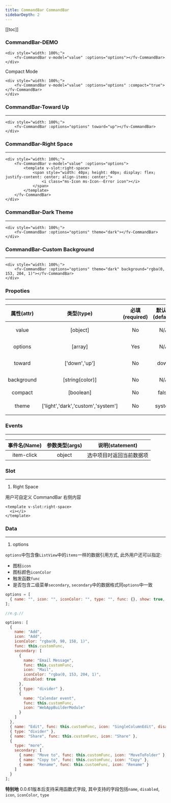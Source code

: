 ```yaml
---
title: CommandBar CommandBar
sidebarDepth: 2
---
```


[[toc]]

### CommandBar-DEMO

<script>
export default {
    data () {
        return {
            value: {},
            options: [
                { name: "Add", icon: "Add", iconColor: "rgba(0, 90, 158, 1)", func: this.customFunc, secondary: [
                    { name: "Email Message", func: this.customFunc, icon: "Mail", iconColor: "rgba(0, 153, 204, 1)", disabled: true },
                    { type: "divider" },
                    { name: "Calendar event", func: this.customFunc, icon: "WebAppBuilderModule" }
                ]},
                { name: "Edit", func: this.customFunc, icon: "Edit", disabled: true },
                { type: "divider" },
                { name: "Share", func: this.customFunc, icon: "Share" },
                { type: "more", secondary: [
                    { name: "Move to", func: this.customFunc, icon: "MoveToFolder"},
                    { name: "Copy to", func: this.customFunc, icon: "Copy"},
                    { name: "Rename", func: this.customFunc, icon: "Rename"}
                ]}
            ]
        }
    },
    methods: {
        customFunc () {
            console.log(1);
        }
    }
}
</script>

<ClientOnly>
<div style="width: 100%;">
    <fv-CommandBar v-model="value" :options="options" style="z-index: 2;"></fv-CommandBar>
</div>

```vue
<div style="width: 100%;">
    <fv-CommandBar v-model="value" :options="options"></fv-CommandBar>
</div>
```

Compact Mode
<div style="width: 100%;">
    <fv-CommandBar v-model="value" :options="options" :compact="true" style="z-index: 2;"></fv-CommandBar>
</div>

```vue
<div style="width: 100%;">
    <fv-CommandBar v-model="value" :options="options" :compact="true"></fv-CommandBar>
</div>
```


### CommandBar-Toward Up

---

<div style="width: 100%;">
    <fv-CommandBar :options="options" toward="up" style="z-index: 2;"></fv-CommandBar>
</div>

```vue
<div style="width: 100%;">
    <fv-CommandBar :options="options" toward="up"></fv-CommandBar>
</div>
```

### CommandBar-Right Space

---

<div style="width: 100%;">
    <fv-CommandBar v-model="value" :options="options" style="z-index: 2;">
        <template v-slot:right-space>
            <span style="width: 40px; height: 40px; display: flex; justify-content: center; align-items: center;">
                <i class="ms-Icon ms-Icon--Error icon"></i>
            </span>
        </template>
    </fv-CommandBar>
</div>

```vue
<div style="width: 100%;">
    <fv-CommandBar v-model="value" :options="options">
        <template v-slot:right-space>
            <span style="width: 40px; height: 40px; display: flex; justify-content: center; align-items: center;">
                <i class="ms-Icon ms-Icon--Error icon"></i>
            </span>
        </template>
    </fv-CommandBar>
</div>
```

### CommandBar-Dark Theme

---

<div style="width: 100%;">
    <fv-CommandBar :options="options" theme="dark" style="z-index: 2;"></fv-CommandBar>
</div>

```vue
<div style="width: 100%;">
    <fv-CommandBar :options="options" theme="dark"></fv-CommandBar>
</div>
```

### CommandBar-Custom Background

---

<div style="width: 100%;">
    <fv-CommandBar :options="options" theme="dark" background="rgba(0, 153, 204, 1)" style="z-index: 2;"></fv-CommandBar>
</div>

```vue
<div style="width: 100%;">
    <fv-CommandBar :options="options" theme="dark" background="rgba(0, 153, 204, 1)"></fv-CommandBar>
</div>
```

</ClientOnly>

### Propoties

---

| 属性(attr) |             类型(type)             | 必填(required) | 默认值(default) |    说明(statement)     |
|:----------:|:----------------------------------:|:--------------:|:---------------:|:----------------------:|
|   value    |              [object]              |       No       |       N/A       |   绑定当前选中的对象   |
|  options   |              [array]               |      Yes       |       N/A       |   CommandBar 数据源    |
|   toward   |           ['down','up']            |       No       |      down       |     下拉菜单的朝向     |
| background |          [string(color)]           |       No       |       N/A       |    CommandBar 背景     |
|  compact   |             [boolean]              |       No       |      false      |        紧凑样式        |
|   theme    | ['light','dark','custom','system'] |       No       |     system      | 主题样式, 默认跟随系统 |

### Events

---

| 事件名(Name) | 参数类型(args) |     说明(statement)      |
|:------------:|:--------------:|:------------------------:|
|  item-click  |     object     | 选中项目时返回当前数据项 |

### Slot

---

1. Right Space

用户可自定义 CommandBar 右侧内容

```vue
<template v-slot:right-space>
  <i></i>
</template>
```

### Data

---

1. options

`options`中包含像`ListView`中的`items`一样的数据引用方式, 此外用户还可以指定:

- 图标`icon`
- 图标颜色`iconColor`
- 触发函数`func`
- 是否包含二级菜单`secondary`, `secondary`中的数据格式同`options`中一致

```javascript
options = [
  { name: "", icon: "", iconColor: "", type: "", func: {}, show: true, secondary: [], disabled: false }
];

//e.g.//

options: [
  {
    name: "Add",
    icon: "Add",
    iconColor: "rgba(0, 90, 158, 1)",
    func: this.customFunc,
    secondary: [
      {
        name: "Email Message",
        func: this.customFunc,
        icon: "Mail",
        iconColor: "rgba(0, 153, 204, 1)",
        disabled: true
      },
      { type: "divider" },
      {
        name: "Calendar event",
        func: this.customFunc,
        icon: "WebAppBuilderModule"
      }
    ]
  },
  { name: "Edit", func: this.customFunc, icon: "SingleColumnEdit", disabled: true },
  { type: "divider" },
  { name: "Share", func: this.customFunc, icon: "Share" },
  {
    type: "more",
    secondary: [
      { name: "Move to", func: this.customFunc, icon: "MoveToFolder" },
      { name: "Copy to", func: this.customFunc, icon: "Copy" },
      { name: "Rename", func: this.customFunc, icon: "Rename" }
    ]
  }
];
```

**特别地** 0.0.61版本后支持采用函数式字段, 其中支持的字段包括`name`, `disabled`, `icon`, `iconColor`, `type`
